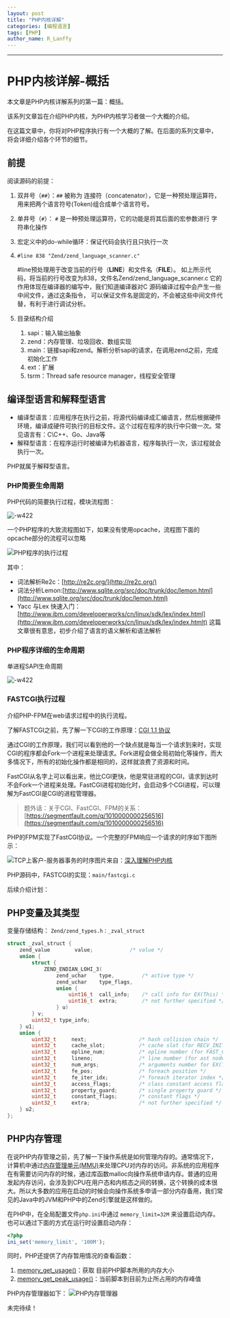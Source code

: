 ```yaml
---
layout: post
title: "PHP内核详解"
categories: [编程语言]
tags: [PHP]
author_name: R_Lanffy
---
```

---

# PHP内核详解-概括

本文章是PHP内核详解系列的第一篇：概括。

该系列文章旨在介绍PHP内核，为PHP内核学习者做一个大概的介绍。

在这篇文章中，你将对PHP程序执行有一个大概的了解。在后面的系列文章中，将会详细介绍各个环节的细节。

## 前提

阅读源码的前提：

1. 双井号（``##``）：``##`` 被称为 连接符（concatenator），它是一种预处理运算符， 用来把两个语言符号(Token)组合成单个语言符号。
2. 单井号（``#``）： ``#`` 是一种预处理运算符，它的功能是将其后面的宏参数进行 字符串化操作
3. 宏定义中的do-while循环：保证代码会执行且只执行一次
4. ``#line 838 "Zend/zend_language_scanner.c"``

    \#line预处理用于改变当前的行号（__LINE__）和文件名（__FILE__）。 如上所示代码，将当前的行号改变为838，文件名Zend/zend_language_scanner.c 它的作用体现在编译器的编写中，我们知道编译器对C 源码编译过程中会产生一些中间文件，通过这条指令， 可以保证文件名是固定的，不会被这些中间文件代替，有利于进行调试分析。
5. 目录结构介绍
    1. sapi：输入输出抽象
    2. zend：内存管理、垃圾回收、数组实现
    3. main：链接sapi和zend。解析分析sapi的请求，在调用zend之前，完成初始化工作
    4. ext：扩展
    5. tsrm：Thread safe resource manager，线程安全管理

## 编译型语言和解释型语言

* 编译型语言：应用程序在执行之前，将源代码编译成汇编语言，然后根据硬件环境，编译成硬件可执行的目标文件。这个过程在程序的执行中只做一次。常见语言有：C\C++、Go、Java等
* 解释型语言：在程序运行时被编译为机器语言，程序每执行一次，该过程就会执行一次。

PHP就属于解释型语言。

### PHP简要生命周期

PHP代码的简要执行过程，模块流程图：

![-w422](/images/posts/2019/15501319258173.jpg)

一个PHP程序的大致流程图如下，如果没有使用opcache，流程图下面的opcache部分的流程可以忽略

![PHP程序的执行过程](/images/posts/2019/15506482368568.jpg)

其中：

* 词法解析Re2c：[http://re2c.org/](http://re2c.org/)
* 词法分析Lemon:[http://www.sqlite.org/src/doc/trunk/doc/lemon.html](http://www.sqlite.org/src/doc/trunk/doc/lemon.html)
* Yacc 与Lex 快速入门：[http://www.ibm.com/developerworks/cn/linux/sdk/lex/index.html](http://www.ibm.com/developerworks/cn/linux/sdk/lex/index.htmlt) 这篇文章很有意思，初步介绍了语言的语义解析和语法解析

### PHP程序详细的生命周期

单进程SAPI生命周期

![-w422](/images/posts/2019/15501346823825.jpg)

### FASTCGI执行过程

介绍PHP-FPM在web请求过程中的执行流程。

了解FASTCGI之前，先了解一下CGI的工作原理：[CGI 1.1 协议](https://datatracker.ietf.org/doc/rfc3875/)

通过CGI的工作原理，我们可以看到他的一个缺点就是每当一个请求到来时，实现CGI的程序都会Fork一个进程来处理请求。Fork进程会做全局初始化等操作，而大多情况下，所有的初始化操作都是相同的，这样就浪费了资源和时间。

FastCGI从名字上可以看出来，他比CGI更快，他是常驻进程的CGI，请求到达时不会Fork一个进程来处理。FastCGI进程初始化时，会启动多个CGI进程，可以理解为FastCGI是CGI的进程管理器。

> 题外话：关于CGI、FastCGI、FPM的关系：[https://segmentfault.com/q/1010000000256516](https://segmentfault.com/q/1010000000256516)

PHP的FPM实现了FastCGI协议。一个完整的FPM响应一个请求的时序如下图所示：

![TCP上客户-服务器事务的时序](/images/posts/2019/15505557841498.jpg)图片来自：[深入理解PHP内核](http://www.php-internals.com/book/?p=chapt02/02-02-03-fastcgi)

PHP源码中，FASTCGI的实现：``main/fastcgi.c``

后续介绍计划：

## PHP变量及其类型

变量存储结构： ``Zend/zend_types.h：_zval_struct``

```c
struct _zval_struct {
	zend_value        value;			/* value */
	union {
		struct {
			ZEND_ENDIAN_LOHI_3(
				zend_uchar    type,			/* active type */
				zend_uchar    type_flags,
				union {
					uint16_t  call_info;    /* call info for EX(This) */
					uint16_t  extra;        /* not further specified */
				} u)
		} v;
		uint32_t type_info;
	} u1;
	union {
		uint32_t     next;                 /* hash collision chain */
		uint32_t     cache_slot;           /* cache slot (for RECV_INIT) */
		uint32_t     opline_num;           /* opline number (for FAST_CALL) */
		uint32_t     lineno;               /* line number (for ast nodes) */
		uint32_t     num_args;             /* arguments number for EX(This) */
		uint32_t     fe_pos;               /* foreach position */
		uint32_t     fe_iter_idx;          /* foreach iterator index */
		uint32_t     access_flags;         /* class constant access flags */
		uint32_t     property_guard;       /* single property guard */
		uint32_t     constant_flags;       /* constant flags */
		uint32_t     extra;                /* not further specified */
	} u2;
};
```

## PHP内存管理

在说PHP内存管理之前，先了解一下操作系统是如何管理内存的。通常情况下，计算机中通过[内存管理单元(MMU)](http://zh.wikipedia.org/wiki/%E5%86%85%E5%AD%98%E7%AE%A1%E7%90%86%E5%8D%95%E5%85%83)来处理CPU对内存的访问。非系统的应用程序在有需要访问内存的时候，通过库函数malloc向操作系统申请内存。普通的应用发起内存访问，会涉及到CPU在用户态和内核态之间的转换，这个转换的成本很大。所以大多数的应用在启动的时候会向操作系统多申请一部分内存备用，我们常见的Java中的JVM和PHP中的Zend引擎就是这样做的。

在PHP中，在全局配置文件``php.ini``中通过 ``memory_limit=32M`` 来设置启动内存。也可以通过下面的方式在运行时设置启动内存：

```php
<?php
ini_set('memory_limit', '100M');
```

同时，PHP还提供了内存暂用情况的查看函数：

1. [memory_get_usage()](http://www.php.net/manual/en/function.memory-get-usage.php)：获取 目前PHP脚本所用的内存大小
2. [memory_get_peak_usage()](http://www.php.net/manual/en/function.memory-get-peak-usage.php)：当前脚本到目前为止所占用的内存峰值

PHP内存管理器如下：
![PHP内存管理器](/images/posts/2019/PHP_cache.jpeg)

未完待续！